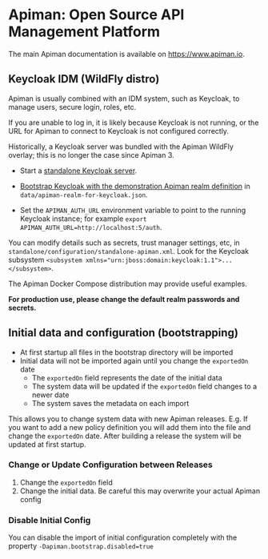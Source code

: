 # Apiman: Open Source API Management Platform

The main Apiman documentation is available on https://www.apiman.io.

## Keycloak IDM (WildFly distro)

Apiman is usually combined with an IDM system, such as Keycloak, to manage users, secure login, roles, etc.

If you are unable to log in, it is likely because Keycloak is not running, or the URL for Apiman to connect to Keycloak is not configured correctly.

Historically, a Keycloak server was bundled with the Apiman WildFly overlay; this is no longer the case since Apiman 3.

* Start a [standalone Keycloak server](https://www.keycloak.org).

* [Bootstrap Keycloak with the demonstration Apiman realm definition](https://www.keycloak.org/server/importExport) in `data/apiman-realm-for-keycloak.json`.

* Set the `APIMAN_AUTH_URL` environment variable to point to the running Keycloak instance; for example `export APIMAN_AUTH_URL=http://localhost:5/auth`.

You can modify details such as secrets, trust manager settings, etc, in `standalone/configuration/standalone-apiman.xml`. 
Look for the Keycloak subsystem `<subsystem xmlns="urn:jboss:domain:keycloak:1.1">...</subsystem>`.

The Apiman Docker Compose distribution may provide useful examples. 

**For production use, please change the default realm passwords and secrets.**

## Initial data and configuration (bootstrapping)

* At first startup all files in the bootstrap directory will be imported
* Initial data will not be imported again until you change the `exportedOn` date
  * The `exportedOn` field represents the date of the initial data
  * The system data will be updated if the `exportedOn` field changes to a newer date
  * The system saves the metadata on each import

This allows you to change system data with new Apiman releases.
E.g. If you want to add a new policy definition you will add them into the file and change the `exportedOn` date.
After building a release the system will be updated at first startup.

### Change or Update Configuration between Releases

1. Change the `exportedOn` field
2. Change the initial data. Be careful this may overwrite your actual Apiman config

### Disable Initial Config

You can disable the import of initial configuration completely with the property `-Dapiman.bootstrap.disabled=true`
